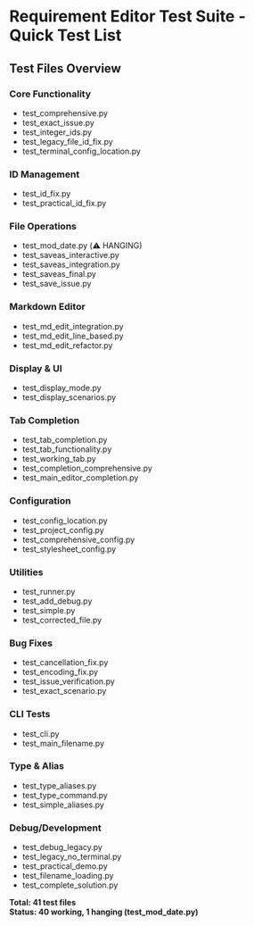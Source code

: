 # Requirement Editor Test Suite - Quick Test List

## Test Files Overview

### Core Functionality
- test_comprehensive.py
- test_exact_issue.py
- test_integer_ids.py
- test_legacy_file_id_fix.py
- test_terminal_config_location.py

### ID Management
- test_id_fix.py
- test_practical_id_fix.py

### File Operations
- test_mod_date.py (⚠️ HANGING)
- test_saveas_interactive.py
- test_saveas_integration.py
- test_saveas_final.py
- test_save_issue.py

### Markdown Editor
- test_md_edit_integration.py
- test_md_edit_line_based.py
- test_md_edit_refactor.py

### Display & UI
- test_display_mode.py
- test_display_scenarios.py

### Tab Completion
- test_tab_completion.py
- test_tab_functionality.py
- test_working_tab.py
- test_completion_comprehensive.py
- test_main_editor_completion.py

### Configuration
- test_config_location.py
- test_project_config.py
- test_comprehensive_config.py
- test_stylesheet_config.py

### Utilities
- test_runner.py
- test_add_debug.py
- test_simple.py
- test_corrected_file.py

### Bug Fixes
- test_cancellation_fix.py
- test_encoding_fix.py
- test_issue_verification.py
- test_exact_scenario.py

### CLI Tests
- test_cli.py
- test_main_filename.py

### Type & Alias
- test_type_aliases.py
- test_type_command.py
- test_simple_aliases.py

### Debug/Development
- test_debug_legacy.py
- test_legacy_no_terminal.py
- test_practical_demo.py
- test_filename_loading.py
- test_complete_solution.py

**Total: 41 test files**  
**Status: 40 working, 1 hanging (test_mod_date.py)**
